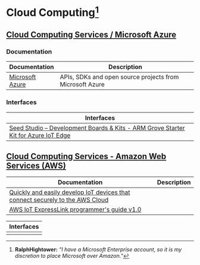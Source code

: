# Cloud Computing[^11]

## [Cloud Computing Services / Microsoft Azure](https://azure.microsoft.com/en-us )

### Documentation 

| Documentation | Description |
|---|---|
| [Microsoft Azure](https://github.com/Azure) | APIs, SDKs and open source projects from Microsoft Azure |

### Interfaces

| Interfaces |
|---|
| [Seed Studio – Development Boards & Kits - ARM Grove Starter Kit for Azure IoT Edge](https://www.mouser.com/ProductDetail/Seeed-Studio/110060907?qs=F5EMLAvA7IDNpcLlKtTb1g%3D%3D) | $156.25 (H/W) |

## [Cloud Computing Services - Amazon Web Services (AWS)](https://aws.amazon.com/ )

| Documentation | Description |
|-----------|---|
| [Quickly and easily develop IoT devices that connect securely to the AWS Cloud](https://aws.amazon.com/iot-expresslink/) |  |
| [AWS IoT ExpressLink programmer's guide v1.0](https://docs.aws.amazon.com/iot-expresslink/) |   |

| Interfaces |
|---|
|   |

[^11]: **RalphHightower:** *"I have a Microsoft Enterprise account, so it is my discretion to place Microsoft over Amazon."*
